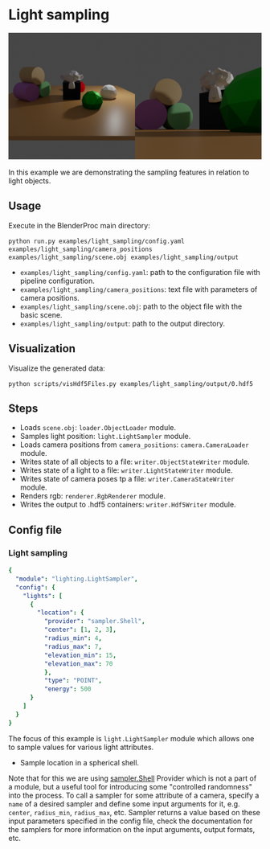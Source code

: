 # Light sampling

![](rendering.png)

In this example we are demonstrating the sampling features in relation to light objects.

## Usage

Execute in the BlenderProc main directory:

```
python run.py examples/light_sampling/config.yaml examples/light_sampling/camera_positions examples/light_sampling/scene.obj examples/light_sampling/output
```

* `examples/light_sampling/config.yaml`: path to the configuration file with pipeline configuration.
* `examples/light_sampling/camera_positions`: text file with parameters of camera positions.
* `examples/light_sampling/scene.obj`: path to the object file with the basic scene.
* `examples/light_sampling/output`: path to the output directory.

## Visualization

Visualize the generated data:

```
python scripts/visHdf5Files.py examples/light_sampling/output/0.hdf5
```

## Steps

* Loads `scene.obj`: `loader.ObjectLoader` module.
* Samples light position: `light.LightSampler` module.
* Loads camera positions from `camera_positions`: `camera.CameraLoader` module.
* Writes state of all objects to a file: `writer.ObjectStateWriter` module.
* Writes state of a light to a file: `writer.LightStateWriter` module.
* Writes state of camera poses tp a file: `writer.CameraStateWriter` module.
* Renders rgb: `renderer.RgbRenderer` module.
* Writes the output to .hdf5 containers: `writer.Hdf5Writer` module.

## Config file

### Light sampling

```yaml
{
  "module": "lighting.LightSampler",
  "config": {
    "lights": [
      {
        "location": {
          "provider": "sampler.Shell",
          "center": [1, 2, 3],
          "radius_min": 4,
          "radius_max": 7,
          "elevation_min": 15,
          "elevation_max": 70
          },
          "type": "POINT",
          "energy": 500
      }
    ]
  }
}
```

The focus of this example is `light.LightSampler` module which allows one to sample values for various light attributes. 

* Sample location in a spherical shell.

Note that for this we are using [sampler.Shell](../../src/provider/sampler) Provider which is not a part of a module, but a useful tool for introducing some "controlled randomness" into the process.
To call a sampler for some attribute of a camera, specify a `name` of a desired sampler and define some input arguments for it, e.g. `center`, `radius_min`, `radius_max`, etc.
Sampler returns a value based on these input parameters specified in the config file, check the documentation for the samplers for more information on the input arguments, output formats, etc.
